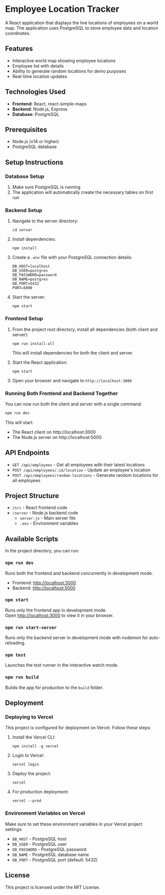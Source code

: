 # Employee Location Tracker

A React application that displays the live locations of employees on a world map. The application uses PostgreSQL to store employee data and location coordinates.

## Features

- Interactive world map showing employee locations
- Employee list with details
- Ability to generate random locations for demo purposes
- Real-time location updates

## Technologies Used

- **Frontend**: React, react-simple-maps
- **Backend**: Node.js, Express
- **Database**: PostgreSQL

## Prerequisites

- Node.js (v14 or higher)
- PostgreSQL database

## Setup Instructions

### Database Setup

1. Make sure PostgreSQL is running
2. The application will automatically create the necessary tables on first run

### Backend Setup

1. Navigate to the server directory:
   ```
   cd server
   ```

2. Install dependencies:
   ```
   npm install
   ```

3. Create a `.env` file with your PostgreSQL connection details:
   ```
   DB_HOST=localhost
   DB_USER=postgres
   DB_PASSWORD=password
   DB_NAME=postgres
   DB_PORT=5432
   PORT=5000
   ```

4. Start the server:
   ```
   npm start
   ```

### Frontend Setup

1. From the project root directory, install all dependencies (both client and server):
   ```
   npm run install-all
   ```
   
   This will install dependencies for both the client and server.

2. Start the React application:
   ```
   npm start
   ```

3. Open your browser and navigate to `http://localhost:3000`

### Running Both Frontend and Backend Together

You can now run both the client and server with a single command:

```bash
npm run dev
```

This will start:
- The React client on http://localhost:3000
- The Node.js server on http://localhost:5000

## API Endpoints

- `GET /api/employees` - Get all employees with their latest locations
- `POST /api/employees/:id/location` - Update an employee's location
- `POST /api/employees/random-locations` - Generate random locations for all employees

## Project Structure

- `/src` - React frontend code
- `/server` - Node.js backend code
  - `server.js` - Main server file
  - `.env` - Environment variables

## Available Scripts

In the project directory, you can run:

### `npm run dev`

Runs both the frontend and backend concurrently in development mode.
- Frontend: [http://localhost:3000](http://localhost:3000)
- Backend: [http://localhost:5000](http://localhost:5000)

### `npm start`

Runs only the frontend app in development mode.\
Open [http://localhost:3000](http://localhost:3000) to view it in your browser.

### `npm run start-server`

Runs only the backend server in development mode with nodemon for auto-reloading.

### `npm test`

Launches the test runner in the interactive watch mode.

### `npm run build`

Builds the app for production to the `build` folder.

## Deployment

### Deploying to Vercel

This project is configured for deployment on Vercel. Follow these steps:

1. Install the Vercel CLI:
   ```
   npm install -g vercel
   ```

2. Login to Vercel:
   ```
   vercel login
   ```

3. Deploy the project:
   ```
   vercel
   ```

4. For production deployment:
   ```
   vercel --prod
   ```

### Environment Variables on Vercel

Make sure to set these environment variables in your Vercel project settings:

- `DB_HOST` - PostgreSQL host
- `DB_USER` - PostgreSQL user
- `DB_PASSWORD` - PostgreSQL password
- `DB_NAME` - PostgreSQL database name
- `DB_PORT` - PostgreSQL port (default: 5432)

## License

This project is licensed under the MIT License.

